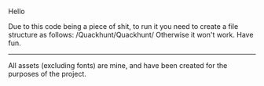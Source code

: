 Hello

Due to this code being a piece of shit, to run it you need to create a file structure as follows:
    <SOME PLACE ON YOUR PC>/Quackhunt/Quackhunt/<ALL FILES IN THIS REPOSITORY>
Otherwise it won't work. Have fun.

----------------------------------------------------------------------------------------------------

All assets (excluding fonts) are mine, and have been created for the purposes of the project.
